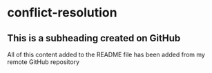 # conflict-resolution

## This is a subheading created on GitHub

All of this content added to the README file has been added from my remote GitHub repository
